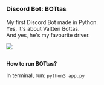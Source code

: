 ##

### Discord Bot: BOTtas

My first Discord Bot made in Python. <br/>
Yes, it's about Valtteri Bottas. <br/>
And yes, he's my favourite driver. <br/>

<img src="https://media.tenor.com/-wzjP690nzkAAAAC/alfa-romeo-formula1.gif">

##

**How to run BOTtas?**

In terminal, run:
```python3 app.py```

##

